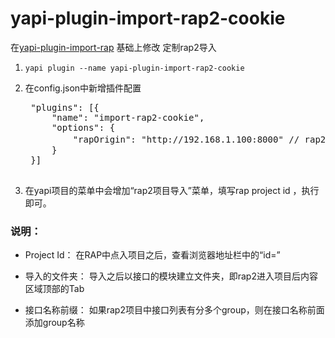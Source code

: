 
# yapi-plugin-import-rap2-cookie

在[yapi-plugin-import-rap](https://github.com/wxxcarl/yapi-plugin-import-rap) 基础上修改 定制rap2导入
1. `yapi plugin --name yapi-plugin-import-rap2-cookie`

2. 在config.json中新增插件配置
    <pre>
    "plugins": [{
        "name": "import-rap2-cookie",
        "options": {
            "rapOrigin": "http://192.168.1.100:8000" // rap2项目地址
        }
    }]
    </pre>

3. 在yapi项目的菜单中会增加“rap2项目导入”菜单，填写rap project id ，执行即可。


### 说明：

* Project Id：
在RAP中点入项目之后，查看浏览器地址栏中的“id=”


* 导入的文件夹：
导入之后以接口的模块建立文件夹，即rap2进入项目后内容区域顶部的Tab


* 接口名称前缀：
如果rap2项目中接口列表有分多个group，则在接口名称前面添加group名称




